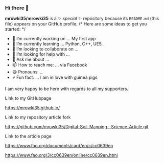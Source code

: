 ### Hi there 👋


**mrowki35/mrowki35** is a ✨ _special_ ✨ repository because its `README.md` (this file) appears on your GitHub profile.
/*
Here are some ideas to get you started:
*/
- 🔭 I’m currently working on ... My first app
- 🌱 I’m currently learning ... Python, C++, UE5,
- 👯 I’m looking to collaborate on ...
- 🤔 I’m looking for help with ...
- 💬 Ask me about ...
- 📫 How to reach me: ... via Facebook
- 😄 Pronouns: ...
- ⚡ Fun fact: ... I am in love with guinea pigs


I am very happy to be here with regards to all my supporters.

Link to my GitHubpage

https://mrowki35.github.io/

Link to my repository article fork

https://github.com/mrowki35/Digital-Soil-Mapping--Science-Article.git

Link to the article page

https://www.fao.org/documents/card/en/c/cc0639en



https://www.fao.org/3/cc0639en/online/cc0639en.html
